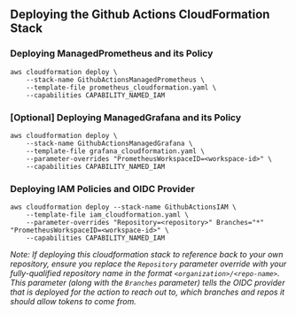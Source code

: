 ## Deploying the Github Actions CloudFormation Stack

### Deploying ManagedPrometheus and its Policy
```console
aws cloudformation deploy \
    --stack-name GithubActionsManagedPrometheus \
    --template-file prometheus_cloudformation.yaml \
    --capabilities CAPABILITY_NAMED_IAM
```

### [Optional] Deploying ManagedGrafana and its Policy
```console
aws cloudformation deploy \
    --stack-name GithubActionsManagedGrafana \
    --template-file grafana_cloudformation.yaml \
    --parameter-overrides "PrometheusWorkspaceID=<workspace-id>" \
    --capabilities CAPABILITY_NAMED_IAM
```

### Deploying IAM Policies and OIDC Provider

```console
aws cloudformation deploy --stack-name GithubActionsIAM \
    --template-file iam_cloudformation.yaml \
    --parameter-overrides "Repository=<repository>" Branches="*" "PrometheusWorkspaceID=<workspace-id>" \
    --capabilities CAPABILITY_NAMED_IAM
```

_Note: If deploying this cloudformation stack to reference back to your own repository, ensure you replace the `Repository` parameter override with your fully-qualified repository name in the format `<organization>/<repo-name>`. This parameter (along with the `Branches` parameter) tells the OIDC provider that is deployed for the action to reach out to, which branches and repos it should allow tokens to come from._